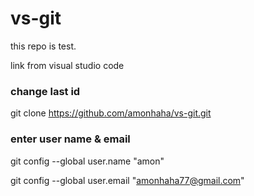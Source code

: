 # vs-git

this repo is test.

link from visual studio code

### change last id
git clone https://github.com/amonhaha/vs-git.git
### enter user name & email
git config --global user.name "amon"

git config --global user.email "amonhaha77@gmail.com"
